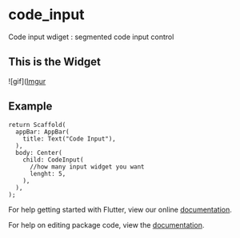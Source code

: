 # code_input

Code input wdiget : segmented code input control 

## This is the Widget

![gif]([Imgur](https://i.imgur.com/en5C9HZ.gif)

## Example

```
return Scaffold(
  appBar: AppBar(
    title: Text("Code Input"),
  ),
  body: Center(
    child: CodeInput(
      //how many input widget you want  
      lenght: 5,
    ),
  ),
);
```



For help getting started with Flutter, view our online [documentation](https://flutter.io/).

For help on editing package code, view the [documentation](https://flutter.io/developing-packages/).
